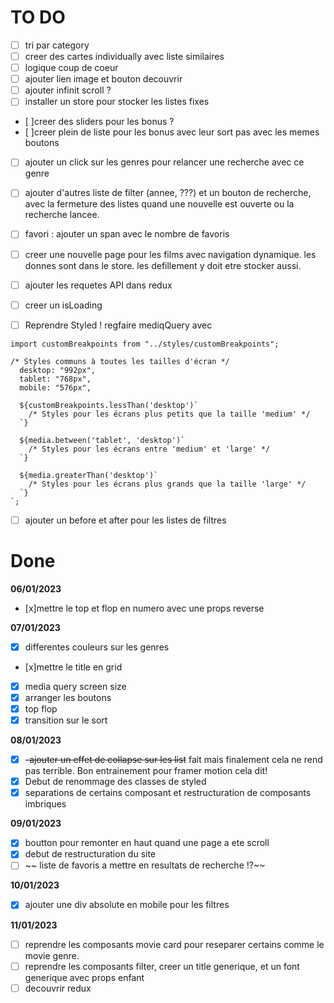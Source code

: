 # TO DO

- [ ] tri par category
- [ ] creer des cartes individually avec liste similaires
- [ ] logique coup de coeur
- [ ] ajouter lien image et bouton decouvrir
- [ ] ajouter infinit scroll ?
- [ ] installer un store pour stocker les listes fixes
- [ ]creer des sliders pour les bonus ?
- [ ]creer plein de liste pour les bonus avec leur sort pas avec les memes boutons

- [ ] ajouter un click sur les genres pour relancer une recherche avec ce genre
- [ ] ajouter d'autres liste de filter (annee, ???) et un bouton de recherche, avec la fermeture des listes quand une nouvelle est ouverte ou la recherche lancee.

- [ ] favori : ajouter un span avec le nombre de favoris

- [ ] creer une nouvelle page pour les films avec navigation dynamique. les donnes sont dans le store. les defillement y doit etre stocker aussi.
- [ ] ajouter les requetes API dans redux
- [ ] creer un isLoading
- [ ] Reprendre Styled ! regfaire mediqQuery avec

```
import customBreakpoints from "../styles/customBreakpoints";

/* Styles communs à toutes les tailles d'écran */
  desktop: "992px",
  tablet: "768px",
  mobile: "576px",

  ${customBreakpoints.lessThan('desktop')`
    /* Styles pour les écrans plus petits que la taille 'medium' */
  `}

  ${media.between('tablet', 'desktop')`
    /* Styles pour les écrans entre 'medium' et 'large' */
  `}

  ${media.greaterThan('desktop')`
    /* Styles pour les écrans plus grands que la taille 'large' */
  `}
`;
```

- [ ] ajouter un before et after pour les listes de filtres

# Done

**06/01/2023**

- [x]mettre le top et flop en numero avec une props reverse

**07/01/2023**

- [x] differentes couleurs sur les genres
- [x]mettre le title en grid
- [x] media query screen size
- [x] arranger les boutons
- [x] top flop
- [x] transition sur le sort

**08/01/2023**

- [x] ~~-ajouter un effet de collapse sur les list~~ fait mais finalement cela ne rend pas terrible. Bon entrainement pour framer motion cela dit!
- [x] Debut de renommage des classes de styled
- [x] separations de certains composant et restructuration de composants imbriques

**09/01/2023**

- [x] boutton pour remonter en haut quand une page a ete scroll
- [x] debut de restructuration du site
- [ ] ~~ liste de favoris a mettre en resultats de recherche !?~~

**10/01/2023**

- [x] ajouter une div absolute en mobile pour les filtres

**11/01/2023**

- [ ] reprendre les composants movie card pour reseparer certains comme le movie genre.
- [ ] reprendre les composants filter, creer un title generique, et un font generique avec props enfant
- [ ] decouvrir redux
